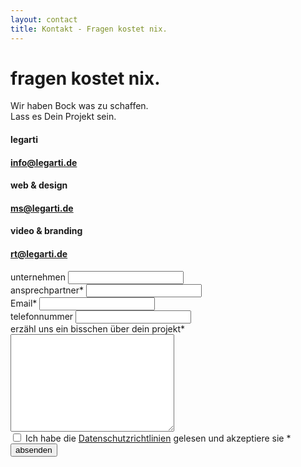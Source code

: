 ```yaml
---
layout: contact
title: Kontakt - Fragen kostet nix.
---
```


<div class="container home-landing-container">
<div class="row">
    <div
    class="main-title-container text-center col-md-10 col-md-offset-1"
    >
    <h1 class="main-title bold text-center">
        fragen kostet nix.
    </h1>
    <p class="main-subtitle mt-30 light">
        Wir haben Bock was zu schaffen. <br />
        Lass es Dein Projekt sein.
    </p>
    </div>
</div>
<div class="row cta-scroll-container">
    <i class="fas fa-angle-double-down text-black"></i>
</div>
</div>
<div class="container form-container mt-50">
<div class="row form-inner-container">
    <div
    class="email-information-container col-md-3 col-md-offset-1 hide-flex-on-mobile"
    >
    <div class="information-item">
        <h4>legarti</h4>
        <h4>
        <a href="mailto:info@legarti.de" class="text-grey link"
            >info@legarti.de</a
        >
        </h4>
    </div>
    <div class="information-item">
        <h4>web & design</h4>
        <h4>
        <a href="mailto:ms@legarti.de" class="text-grey link"
            >ms@legarti.de</a
        >
        </h4>
    </div>
    <div class="information-item">
        <h4>video & branding</h4>
        <h4>
        <a href="mailto:rt@legarti.de" class="text-grey link"
            >rt@legarti.de</a
        >
        </h4>
    </div>
    </div>
    <div class="contact-form-container col-md-8">
    <p id="contact-alert"></p>
    <form id="form" class="container">
        <div class="row">
        <div class="input-group col-md-6">
            <label for="unternehmen">unternehmen</label>
            <input type="text" name="unternehmen" autocomplete="off" />
        </div>
        <div class="input-group col-md-6">
            <label for="ansprechpartner">ansprechpartner*</label>
            <input
            type="text"
            name="ansprechpartner"
            required
            autocomplete="off"
            />
        </div>
        </div>
        <div class="row">
        <div class="input-group col-md-6">
            <label for="email">Email*</label>
            <input
            type="email"
            name="email"
            required
            autocomplete="off"
            />
        </div>
        <div class="input-group col-md-6">
            <label for="telefonnummer">telefonnummer</label>
            <input type="phone" name="telefonnummer" autocomplete="off" />
        </div>
        </div>
        <div class="row">
        <div class="input-group col-md-12">
            <label for="nachricht"
            >erzähl uns ein bisschen über dein projekt*</label
            >
            <textarea
            name="nachricht"
            cols="30"
            rows="10"
            required
            ></textarea>
        </div>
        </div>
        <div class="row">
        <div class="input-group col-md-12 checkbox-input-group">
            <input
            type="checkbox"
            name="rights-checkbox"
            class="mr-small"
            required
            />
            <span
            >Ich habe die
            <a href="./datenschutz.html" class="link"
                >Datenschutzrichtlinien</a
            >
            gelesen und akzeptiere sie *</span
            >
        </div>
        </div>
        <div class="row">
        <div class="input-group col-md-12 mt-40">
            <div class="container button-container">
            <button id="submit-contact" type="submit" class="button primary-button">
                absenden
            </button>
            </div>
        </div>
        </div>
    </form>
    </div>
</div>
</div>
